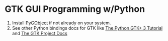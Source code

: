 # GTK GUI Programming w/Python

1. Install [PyGObject](https://pygobject.readthedocs.io/en/latest/getting_started.html) if not already on your system.
2. See other Python bindings docs for GTK like [The Python GTK+ 3 Tutorial](https://python-gtk-3-tutorial.readthedocs.io/en/latest/index.html) and [The GTK Project Docs](https://www.gtk.org/docs/)
